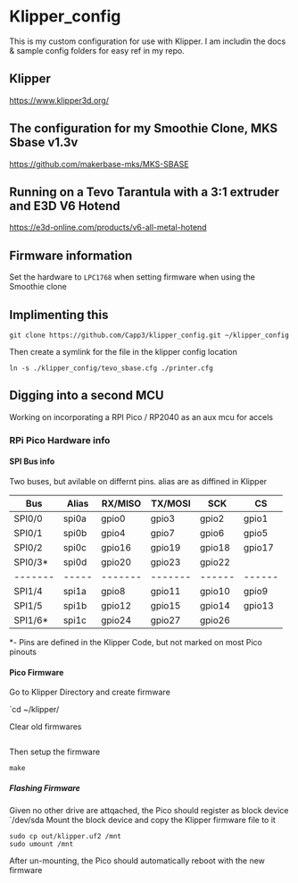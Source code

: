 # Klipper_config

This is my custom configuration for use with Klipper. I am includin the docs & sample config folders for easy ref in my repo.

## Klipper

<https://www.klipper3d.org/>

## The configuration for my Smoothie Clone, MKS Sbase v1.3v

<https://github.com/makerbase-mks/MKS-SBASE>

## Running on a Tevo Tarantula with a 3:1 extruder and E3D V6 Hotend

<https://e3d-online.com/products/v6-all-metal-hotend>

## Firmware information

Set the hardware to `LPC1768` when setting firmware when using the Smoothie clone

## Implimenting this

`git clone https://github.com/Capp3/klipper_config.git ~/klipper_config`

Then create a symlink for the file in the klipper config location

`ln -s ./klipper_config/tevo_sbase.cfg ./printer.cfg`

## Digging into a second MCU

Working on incorporating a RPI Pico / RP2040 as an aux mcu for accels

### RPi Pico Hardware info

#### SPI Bus info

Two buses, but avilable on differnt pins. alias are as diffined in Klipper

| Bus     | Alias | RX/MISO | TX/MOSI | SCK    | CS     |
| ------- | ----- | ------- | ------- | ------ | ------ |
| SPI0/0  | spi0a | gpio0   | gpio3   | gpio2  | gpio1  |
| SPI0/1  | spi0b | gpio4   | gpio7   | gpio6  | gpio5  |
| SPI0/2  | spi0c | gpio16  | gpio19  | gpio18 | gpio17 |
| SPI0/3* | spi0d | gpio20  | gpio23  | gpio22 |        |
| ------- | ----- | ------- | ------- | ------ | ------ |
| SPI1/4  | spi1a | gpio8   | gpio11  | gpio10 | gpio9  |
| SPI1/5  | spi1b | gpio12  | gpio15  | gpio14 | gpio13 |
| SPI1/6* | spi1c | gpio24  | gpio27  | gpio26 |        |

*- Pins are defined in the Klipper Code, but not marked on most Pico pinouts

#### Pico Firmware

Go to Klipper Directory and create firmware

`cd ~/klipper/

Clear old firmwares

```make clear
```

Then setup the firmware

```make menuconfig
make
```

##### Flashing Firmware

Given no other drive are attqached, the Pico should register as block device 
`/dev/sda
Mount the block device and copy the Klipper firmware file to it

```sudo mount /dev/sda1 /mnt
sudo cp out/klipper.uf2 /mnt
sudo umount /mnt
```

After un-mounting, the Pico should automatically reboot with the new firmware
